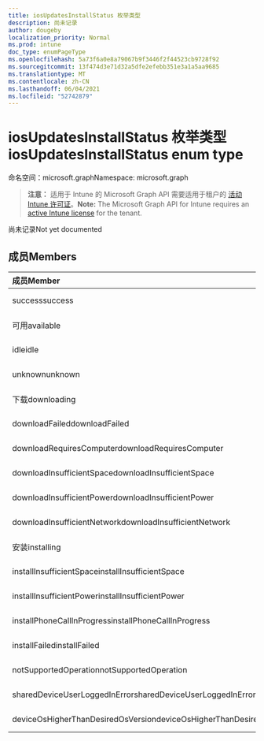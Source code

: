 ```yaml
---
title: iosUpdatesInstallStatus 枚举类型
description: 尚未记录
author: dougeby
localization_priority: Normal
ms.prod: intune
doc_type: enumPageType
ms.openlocfilehash: 5a73f6a0e8a79067b9f3446f2f44523cb9728f92
ms.sourcegitcommit: 13f474d3e71d32a5dfe2efebb351e3a1a5aa9685
ms.translationtype: MT
ms.contentlocale: zh-CN
ms.lasthandoff: 06/04/2021
ms.locfileid: "52742879"
---
```

# <a name="iosupdatesinstallstatus-enum-type"></a><span data-ttu-id="8302d-103">iosUpdatesInstallStatus 枚举类型</span><span class="sxs-lookup"><span data-stu-id="8302d-103">iosUpdatesInstallStatus enum type</span></span>

<span data-ttu-id="8302d-104">命名空间：microsoft.graph</span><span class="sxs-lookup"><span data-stu-id="8302d-104">Namespace: microsoft.graph</span></span>

> <span data-ttu-id="8302d-105">**注意：** 适用于 Intune 的 Microsoft Graph API 需要适用于租户的 [活动 Intune 许可证](https://go.microsoft.com/fwlink/?linkid=839381)。</span><span class="sxs-lookup"><span data-stu-id="8302d-105">**Note:** The Microsoft Graph API for Intune requires an [active Intune license](https://go.microsoft.com/fwlink/?linkid=839381) for the tenant.</span></span>

<span data-ttu-id="8302d-106">尚未记录</span><span class="sxs-lookup"><span data-stu-id="8302d-106">Not yet documented</span></span>

## <a name="members"></a><span data-ttu-id="8302d-107">成员</span><span class="sxs-lookup"><span data-stu-id="8302d-107">Members</span></span>
|<span data-ttu-id="8302d-108">成员</span><span class="sxs-lookup"><span data-stu-id="8302d-108">Member</span></span>|<span data-ttu-id="8302d-109">值</span><span class="sxs-lookup"><span data-stu-id="8302d-109">Value</span></span>|<span data-ttu-id="8302d-110">Description</span><span class="sxs-lookup"><span data-stu-id="8302d-110">Description</span></span>|
|:---|:---|:---|
|<span data-ttu-id="8302d-111">success</span><span class="sxs-lookup"><span data-stu-id="8302d-111">success</span></span>|<span data-ttu-id="8302d-112">0</span><span class="sxs-lookup"><span data-stu-id="8302d-112">0</span></span>|<span data-ttu-id="8302d-113">尚未记录</span><span class="sxs-lookup"><span data-stu-id="8302d-113">Not yet documented</span></span>|
|<span data-ttu-id="8302d-114">可用</span><span class="sxs-lookup"><span data-stu-id="8302d-114">available</span></span>|<span data-ttu-id="8302d-115">1</span><span class="sxs-lookup"><span data-stu-id="8302d-115">1</span></span>|<span data-ttu-id="8302d-116">尚未记录</span><span class="sxs-lookup"><span data-stu-id="8302d-116">Not yet documented</span></span>|
|<span data-ttu-id="8302d-117">idle</span><span class="sxs-lookup"><span data-stu-id="8302d-117">idle</span></span>|<span data-ttu-id="8302d-118">2</span><span class="sxs-lookup"><span data-stu-id="8302d-118">2</span></span>|<span data-ttu-id="8302d-119">尚未记录</span><span class="sxs-lookup"><span data-stu-id="8302d-119">Not yet documented</span></span>|
|<span data-ttu-id="8302d-120">unknown</span><span class="sxs-lookup"><span data-stu-id="8302d-120">unknown</span></span>|<span data-ttu-id="8302d-121">3</span><span class="sxs-lookup"><span data-stu-id="8302d-121">3</span></span>|<span data-ttu-id="8302d-122">尚未记录</span><span class="sxs-lookup"><span data-stu-id="8302d-122">Not yet documented</span></span>|
|<span data-ttu-id="8302d-123">下载</span><span class="sxs-lookup"><span data-stu-id="8302d-123">downloading</span></span>|<span data-ttu-id="8302d-124">-2016330712</span><span class="sxs-lookup"><span data-stu-id="8302d-124">-2016330712</span></span>|<span data-ttu-id="8302d-125">尚未记录</span><span class="sxs-lookup"><span data-stu-id="8302d-125">Not yet documented</span></span>|
|<span data-ttu-id="8302d-126">downloadFailed</span><span class="sxs-lookup"><span data-stu-id="8302d-126">downloadFailed</span></span>|<span data-ttu-id="8302d-127">-2016330711</span><span class="sxs-lookup"><span data-stu-id="8302d-127">-2016330711</span></span>|<span data-ttu-id="8302d-128">尚未记录</span><span class="sxs-lookup"><span data-stu-id="8302d-128">Not yet documented</span></span>|
|<span data-ttu-id="8302d-129">downloadRequiresComputer</span><span class="sxs-lookup"><span data-stu-id="8302d-129">downloadRequiresComputer</span></span>|<span data-ttu-id="8302d-130">-2016330710</span><span class="sxs-lookup"><span data-stu-id="8302d-130">-2016330710</span></span>|<span data-ttu-id="8302d-131">尚未记录</span><span class="sxs-lookup"><span data-stu-id="8302d-131">Not yet documented</span></span>|
|<span data-ttu-id="8302d-132">downloadInsufficientSpace</span><span class="sxs-lookup"><span data-stu-id="8302d-132">downloadInsufficientSpace</span></span>|<span data-ttu-id="8302d-133">-2016330709</span><span class="sxs-lookup"><span data-stu-id="8302d-133">-2016330709</span></span>|<span data-ttu-id="8302d-134">尚未记录</span><span class="sxs-lookup"><span data-stu-id="8302d-134">Not yet documented</span></span>|
|<span data-ttu-id="8302d-135">downloadInsufficientPower</span><span class="sxs-lookup"><span data-stu-id="8302d-135">downloadInsufficientPower</span></span>|<span data-ttu-id="8302d-136">-2016330708</span><span class="sxs-lookup"><span data-stu-id="8302d-136">-2016330708</span></span>|<span data-ttu-id="8302d-137">尚未记录</span><span class="sxs-lookup"><span data-stu-id="8302d-137">Not yet documented</span></span>|
|<span data-ttu-id="8302d-138">downloadInsufficientNetwork</span><span class="sxs-lookup"><span data-stu-id="8302d-138">downloadInsufficientNetwork</span></span>|<span data-ttu-id="8302d-139">-2016330707</span><span class="sxs-lookup"><span data-stu-id="8302d-139">-2016330707</span></span>|<span data-ttu-id="8302d-140">尚未记录</span><span class="sxs-lookup"><span data-stu-id="8302d-140">Not yet documented</span></span>|
|<span data-ttu-id="8302d-141">安装</span><span class="sxs-lookup"><span data-stu-id="8302d-141">installing</span></span>|<span data-ttu-id="8302d-142">-2016330706</span><span class="sxs-lookup"><span data-stu-id="8302d-142">-2016330706</span></span>|<span data-ttu-id="8302d-143">尚未记录</span><span class="sxs-lookup"><span data-stu-id="8302d-143">Not yet documented</span></span>|
|<span data-ttu-id="8302d-144">installInsufficientSpace</span><span class="sxs-lookup"><span data-stu-id="8302d-144">installInsufficientSpace</span></span>|<span data-ttu-id="8302d-145">-2016330705</span><span class="sxs-lookup"><span data-stu-id="8302d-145">-2016330705</span></span>|<span data-ttu-id="8302d-146">尚未记录</span><span class="sxs-lookup"><span data-stu-id="8302d-146">Not yet documented</span></span>|
|<span data-ttu-id="8302d-147">installInsufficientPower</span><span class="sxs-lookup"><span data-stu-id="8302d-147">installInsufficientPower</span></span>|<span data-ttu-id="8302d-148">-2016330704</span><span class="sxs-lookup"><span data-stu-id="8302d-148">-2016330704</span></span>|<span data-ttu-id="8302d-149">尚未记录</span><span class="sxs-lookup"><span data-stu-id="8302d-149">Not yet documented</span></span>|
|<span data-ttu-id="8302d-150">installPhoneCallInProgress</span><span class="sxs-lookup"><span data-stu-id="8302d-150">installPhoneCallInProgress</span></span>|<span data-ttu-id="8302d-151">-2016330703</span><span class="sxs-lookup"><span data-stu-id="8302d-151">-2016330703</span></span>|<span data-ttu-id="8302d-152">尚未记录</span><span class="sxs-lookup"><span data-stu-id="8302d-152">Not yet documented</span></span>|
|<span data-ttu-id="8302d-153">installFailed</span><span class="sxs-lookup"><span data-stu-id="8302d-153">installFailed</span></span>|<span data-ttu-id="8302d-154">-2016330702</span><span class="sxs-lookup"><span data-stu-id="8302d-154">-2016330702</span></span>|<span data-ttu-id="8302d-155">尚未记录</span><span class="sxs-lookup"><span data-stu-id="8302d-155">Not yet documented</span></span>|
|<span data-ttu-id="8302d-156">notSupportedOperation</span><span class="sxs-lookup"><span data-stu-id="8302d-156">notSupportedOperation</span></span>|<span data-ttu-id="8302d-157">-2016330701</span><span class="sxs-lookup"><span data-stu-id="8302d-157">-2016330701</span></span>|<span data-ttu-id="8302d-158">尚未记录</span><span class="sxs-lookup"><span data-stu-id="8302d-158">Not yet documented</span></span>|
|<span data-ttu-id="8302d-159">sharedDeviceUserLoggedInError</span><span class="sxs-lookup"><span data-stu-id="8302d-159">sharedDeviceUserLoggedInError</span></span>|<span data-ttu-id="8302d-160">-2016330699</span><span class="sxs-lookup"><span data-stu-id="8302d-160">-2016330699</span></span>|<span data-ttu-id="8302d-161">尚未记录</span><span class="sxs-lookup"><span data-stu-id="8302d-161">Not yet documented</span></span>|
|<span data-ttu-id="8302d-162">deviceOsHigherThanDesiredOsVersion</span><span class="sxs-lookup"><span data-stu-id="8302d-162">deviceOsHigherThanDesiredOsVersion</span></span>|<span data-ttu-id="8302d-163">-2016330696</span><span class="sxs-lookup"><span data-stu-id="8302d-163">-2016330696</span></span>|<span data-ttu-id="8302d-164">尚未记录</span><span class="sxs-lookup"><span data-stu-id="8302d-164">Not yet documented</span></span>|




